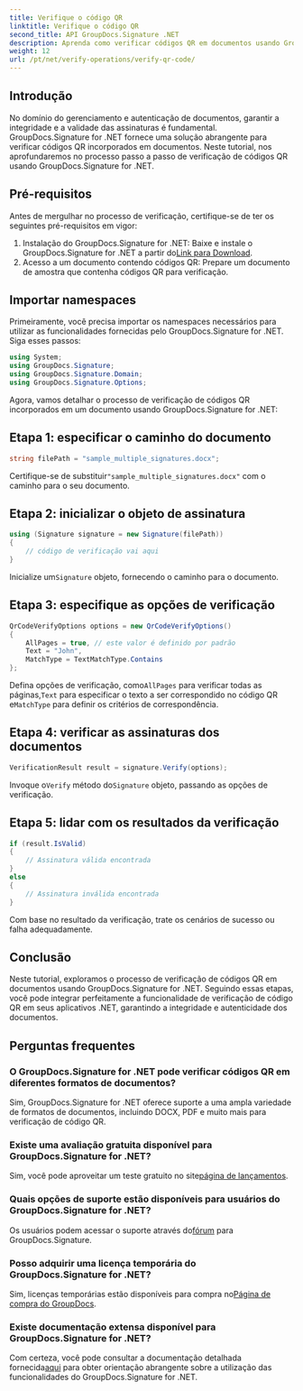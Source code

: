 ```yaml
---
title: Verifique o código QR
linktitle: Verifique o código QR
second_title: API GroupDocs.Signature .NET
description: Aprenda como verificar códigos QR em documentos usando GroupDocs.Signature for .NET. Tutorial abrangente com guia passo a passo.
weight: 12
url: /pt/net/verify-operations/verify-qr-code/
---
```

## Introdução
No domínio do gerenciamento e autenticação de documentos, garantir a integridade e a validade das assinaturas é fundamental. GroupDocs.Signature for .NET fornece uma solução abrangente para verificar códigos QR incorporados em documentos. Neste tutorial, nos aprofundaremos no processo passo a passo de verificação de códigos QR usando GroupDocs.Signature for .NET.
## Pré-requisitos
Antes de mergulhar no processo de verificação, certifique-se de ter os seguintes pré-requisitos em vigor:
1.  Instalação do GroupDocs.Signature for .NET: Baixe e instale o GroupDocs.Signature for .NET a partir do[Link para Download](https://releases.groupdocs.com/signature/net/).
2. Acesso a um documento contendo códigos QR: Prepare um documento de amostra que contenha códigos QR para verificação. 

## Importar namespaces
Primeiramente, você precisa importar os namespaces necessários para utilizar as funcionalidades fornecidas pelo GroupDocs.Signature for .NET. Siga esses passos:

```csharp
using System;
using GroupDocs.Signature;
using GroupDocs.Signature.Domain;
using GroupDocs.Signature.Options;
```


Agora, vamos detalhar o processo de verificação de códigos QR incorporados em um documento usando GroupDocs.Signature for .NET:
## Etapa 1: especificar o caminho do documento
```csharp
string filePath = "sample_multiple_signatures.docx";
```
 Certifique-se de substituir`"sample_multiple_signatures.docx"` com o caminho para o seu documento.
## Etapa 2: inicializar o objeto de assinatura
```csharp
using (Signature signature = new Signature(filePath))
{
    // código de verificação vai aqui
}
```
 Inicialize um`Signature` objeto, fornecendo o caminho para o documento.
## Etapa 3: especifique as opções de verificação
```csharp
QrCodeVerifyOptions options = new QrCodeVerifyOptions()
{
    AllPages = true, // este valor é definido por padrão
    Text = "John",
    MatchType = TextMatchType.Contains
};
```
 Defina opções de verificação, como`AllPages` para verificar todas as páginas,`Text` para especificar o texto a ser correspondido no código QR e`MatchType` para definir os critérios de correspondência.
## Etapa 4: verificar as assinaturas dos documentos
```csharp
VerificationResult result = signature.Verify(options);
```
 Invoque o`Verify` método do`Signature` objeto, passando as opções de verificação.
## Etapa 5: lidar com os resultados da verificação
```csharp
if (result.IsValid)
{
    // Assinatura válida encontrada
}
else
{
    // Assinatura inválida encontrada
}
```
Com base no resultado da verificação, trate os cenários de sucesso ou falha adequadamente.

## Conclusão
Neste tutorial, exploramos o processo de verificação de códigos QR em documentos usando GroupDocs.Signature for .NET. Seguindo essas etapas, você pode integrar perfeitamente a funcionalidade de verificação de código QR em seus aplicativos .NET, garantindo a integridade e autenticidade dos documentos.
## Perguntas frequentes
### O GroupDocs.Signature for .NET pode verificar códigos QR em diferentes formatos de documentos?
Sim, GroupDocs.Signature for .NET oferece suporte a uma ampla variedade de formatos de documentos, incluindo DOCX, PDF e muito mais para verificação de código QR.
### Existe uma avaliação gratuita disponível para GroupDocs.Signature for .NET?
 Sim, você pode aproveitar um teste gratuito no site[página de lançamentos](https://releases.groupdocs.com/).
### Quais opções de suporte estão disponíveis para usuários do GroupDocs.Signature for .NET?
 Os usuários podem acessar o suporte através do[fórum](https://forum.groupdocs.com/c/signature/13) para GroupDocs.Signature.
### Posso adquirir uma licença temporária do GroupDocs.Signature for .NET?
 Sim, licenças temporárias estão disponíveis para compra no[Página de compra do GroupDocs](https://purchase.groupdocs.com/temporary-license/).
### Existe documentação extensa disponível para GroupDocs.Signature for .NET?
 Com certeza, você pode consultar a documentação detalhada fornecida[aqui](https://tutorials.groupdocs.com/signature/net/) para obter orientação abrangente sobre a utilização das funcionalidades do GroupDocs.Signature for .NET.